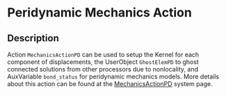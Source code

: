 # Peridynamic Mechanics Action

## Description

Action `MechanicsActionPD` can be used to setup the Kernel for each component of displacements, the UserObject `GhostElemPD` to ghost connected solutions from other processors due to nonlocality, and AuxVariable `bond_status` for peridynamic mechanics models. More details about this action can be found at the [MechanicsActionPD](Peridynamics/Mechanics/Master/index.md) system page.
